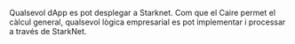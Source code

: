 Qualsevol dApp es pot desplegar a Starknet. Com que el Caire permet el càlcul general, qualsevol lògica empresarial es pot implementar i processar a través de StarkNet.